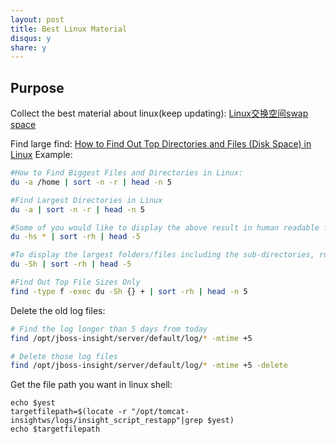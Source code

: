 ```yaml
---
layout: post
title: Best Linux Material
disqus: y
share: y
---
```


Purpose
-------------------------

Collect the best material about linux(keep updating):
[Linux交换空间swap space](https://segmentfault.com/a/1190000008125116)

Find large find:
[How to Find Out Top Directories and Files (Disk Space) in Linux](https://www.tecmint.com/find-top-large-directories-and-files-sizes-in-linux/)
Example:
```bash
#How to Find Biggest Files and Directories in Linux:
du -a /home | sort -n -r | head -n 5

#Find Largest Directories in Linux
du -a | sort -n -r | head -n 5

#Some of you would like to display the above result in human readable format. i.e you might want to display the largest files in KB, MB, or GB.
du -hs * | sort -rh | head -5

#To display the largest folders/files including the sub-directories, run:
du -Sh | sort -rh | head -5

#Find Out Top File Sizes Only
find -type f -exec du -Sh {} + | sort -rh | head -n 5
```

Delete the old log files:
```bash
# Find the log longer than 5 days from today
find /opt/jboss-insight/server/default/log/* -mtime +5

# Delete those log files
find /opt/jboss-insight/server/default/log/* -mtime +5 -delete
```

Get the file path you want in linux shell:
```yest=$(date --date="yesterday" +"%Y-%m-%d")
echo $yest
targetfilepath=$(locate -r "/opt/tomcat-insightws/logs/insight_script_restapp"|grep $yest)
echo $targetfilepath
```